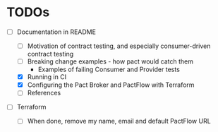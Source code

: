 # TODOs

- [ ] Documentation in README

  - [ ] Motivation of contract testing, and especially consumer-driven contract testing
  - [ ] Breaking change examples - how pact would catch them
    - Examples of failing Consumer and Provider tests
  - [x] Running in CI
  - [x] Configuring the Pact Broker and PactFlow with Terraform
  - [ ] References

- [ ] Terraform
  - [ ] When done, remove my name, email and default PactFlow URL
